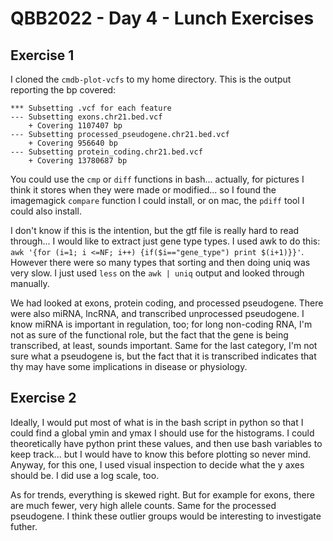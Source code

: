# QBB2022 - Day 4 - Lunch Exercises

## Exercise 1
I cloned the `cmdb-plot-vcfs` to my home directory. This is the output reporting the bp covered:
```
*** Subsetting .vcf for each feature
--- Subsetting exons.chr21.bed.vcf
    + Covering 1107407 bp
--- Subsetting processed_pseudogene.chr21.bed.vcf
    + Covering 956640 bp
--- Subsetting protein_coding.chr21.bed.vcf
    + Covering 13780687 bp
```

You could use the `cmp` or `diff` functions in bash... actually, for pictures I think it stores when they were made or modified... so I found the imagemagick `compare` function I could install, or on mac, the `pdiff` tool I could also install.

I don't know if this is the intention, but the gtf file is really hard to read through... I would like to extract just gene type types. I used awk to do this: `awk '{for (i=1; i <=NF; i++) {if($i=="gene_type") print $(i+1)}}'`. However there were so many types that sorting and then doing uniq was very slow. I just used `less` on the `awk | uniq` output and looked through manually.

We had looked at exons, protein coding, and processed pseudogene. There were also miRNA, lncRNA, and transcribed unprocessed pseudogene. I know miRNA is important in regulation, too; for long non-coding RNA, I'm not as sure of the functional role, but the fact that the gene is being transcribed, at least, sounds important. Same for the last category, I'm not sure what a pseudogene is, but the fact that it is transcribed indicates that thy may have some implications in disease or physiology.

## Exercise 2
Ideally, I would put most of what is in the bash script in python so that I could find a global ymin and ymax I should use for the histograms. I could theoretically have python print these values, and then use bash variables to keep track... but I would have to know this before plotting so never mind. Anyway, for this one, I used visual inspection to decide what the y axes should be. I did use a log scale, too.

As for trends, everything is skewed right. But for example for exons, there are much fewer, very high allele counts. Same for the processed pseudogene. I think these outlier groups would be interesting to investigate futher.


 
